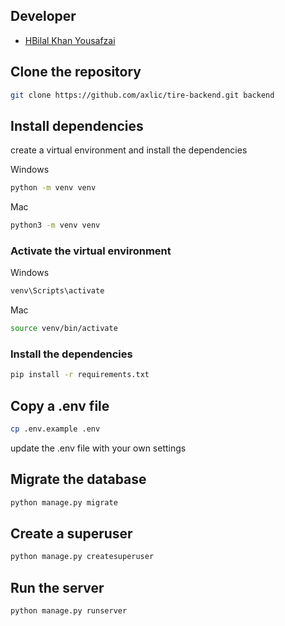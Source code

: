 ## Developer
- [HBilal Khan Yousafzai](https://www.linkedin.com/in/hbilal-9/)

## Clone the repository
```bash
git clone https://github.com/axlic/tire-backend.git backend
```

## Install dependencies
create a virtual environment and install the dependencies

Windows
```bash
python -m venv venv
```
Mac
```bash
python3 -m venv venv
```

### Activate the virtual environment

Windows
```bash
venv\Scripts\activate
```
Mac
```bash
source venv/bin/activate
```

### Install the dependencies
```bash
pip install -r requirements.txt
```

## Copy a .env file
```bash
cp .env.example .env
```
update the .env file with your own settings

## Migrate the database
```bash
python manage.py migrate
```

## Create a superuser
```bash
python manage.py createsuperuser
```

## Run the server
```bash
python manage.py runserver
```